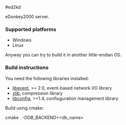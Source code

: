#ed2kd

eDonkey2000 server.

### Supported platforms
- Windows
- Linux

Anyway you can try to build it in another little-endian OS.

### Build instructions

You need the following libraries installed:
- [libevent](http://libevent.org/), >= 2.0, event-based network I/O library
- [zlib](http://zlib.net/), compression library
- [libconfig](http://www.hyperrealm.com/libconfig/), >=1.4, confiuguration management library

Build using cmake:

cmake . -DDB_BACKEND=\<db_name\>